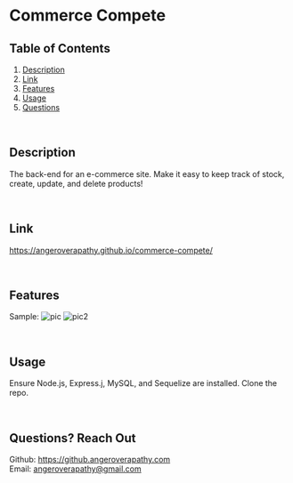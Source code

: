 # Commerce Compete

## Table of Contents
1. [Description](#description)
2. [Link](#link)
3. [Features](#features)
4. [Usage](#useage)
5. [Questions](#questions)

<br/>

## Description <a name="description"/>
The back-end for an e-commerce site. Make it easy to keep track of stock, create, update, and delete products!

<br/>

## Link <a name="link"/>
https://angeroverapathy.github.io/commerce-compete/


<br/>

## Features <a name="features"/>
Sample:
![pic](https://user-images.githubusercontent.com/92872122/160209669-86d496b0-8aee-4807-a9bd-4aa0a4e19452.PNG)
![pic2](https://user-images.githubusercontent.com/92872122/160209672-8eaf66ff-a02a-4576-a245-33fbd97f21c2.PNG)


<br/>

## Usage <a name="usage"/>
Ensure Node.js, Express.j, MySQL, and Sequelize are installed. Clone the repo.


<br/>

## Questions? Reach Out <a name="questions"/>
Github: https://github.angeroverapathy.com
<br />
Email: angeroverapathy@gmail.com
